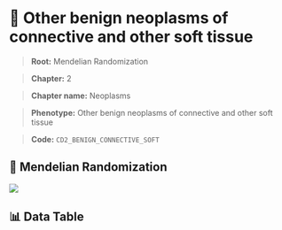 # 🧪 Other benign neoplasms of connective and other soft tissue

> **Root:** Mendelian Randomization

> **Chapter:** 2  

> **Chapter name:** Neoplasms

> **Phenotype:** Other benign neoplasms of connective and other soft tissue  

> **Code:** `CD2_BENIGN_CONNECTIVE_SOFT`

## 🧬 Mendelian Randomization  

<img src="/MR/Figures/Forward/CD2_BENIGN_CONNECTIVE_SOFT.png"/>

## 📊 Data Table

<CsvTableMRF src="/MR/Data/Forward/CD2_BENIGN_CONNECTIVE_SOFT.csv"/>
